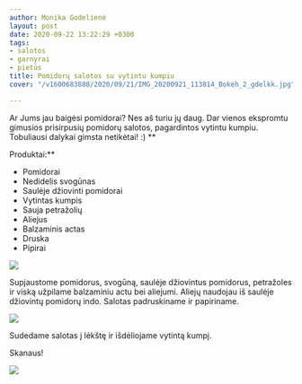 ```yaml
---
author: Monika Godelienė
layout: post
date: 2020-09-22 13:22:29 +0300
tags:
- salotos
- garnyrai
- pietūs
title: Pomidorų salotos su vytintu kumpiu
cover: "/v1600683888/2020/09/21/IMG_20200921_113814_Bokeh_2_gdelkk.jpg"

---
```

Ar Jums jau baigėsi pomidorai? Nes aš turiu jų daug. Dar vienos ekspromtu gimusios prisirpusių pomidorų salotos, pagardintos vytintu kumpiu. Tobuliausi dalykai gimsta netikėtai! :) **  
  
Produktai:**

* Pomidorai
* Nedidelis svogūnas
* Saulėje džiovinti pomidorai
* Vytintas kumpis
* Sauja petražolių
* Aliejus
* Balzaminis actas
* Druska
* Pipirai

![](https://res.cloudinary.com/monikagod/image/upload/v1600683888/2020/09/21/IMG_20200921_112838_Bokeh_2_u5elsc.jpg)  
  
Supjaustome pomidorus, svogūną, saulėje džiovintus pomidorus, petražoles ir viską užpilame balzaminiu actu bei aliejumi. Aliejų naudojau iš saulėje džiovintų pomidorų indo. Salotas padruskiname ir papiriname.   
  
![](https://res.cloudinary.com/monikagod/image/upload/v1600683888/2020/09/21/IMG_20200921_113408_Bokeh_2_doqrss.jpg)  
  
Sudedame salotas į lėkštę ir išdėliojame vytintą kumpį.   
  
Skanaus!  
  
![](https://res.cloudinary.com/monikagod/image/upload/v1600683888/2020/09/21/IMG_20200921_113814_Bokeh_2_gdelkk.jpg)